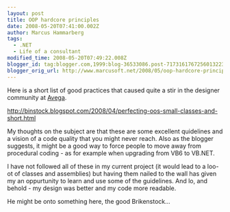 ```yaml
---
layout: post
title: OOP hardcore principles
date: 2008-05-20T07:41:00.002Z
author: Marcus Hammarberg
tags:
  - .NET
  - Life of a consultant
modified_time: 2008-05-20T07:49:22.008Z
blogger_id: tag:blogger.com,1999:blog-36533086.post-7173161767256013223
blogger_orig_url: http://www.marcusoft.net/2008/05/oop-hardcore-principles.html
---
```



Here
is a short list of good practices that caused quite a stir in the
designer community at [Avega](http://www.avega.se/).

<http://binstock.blogspot.com/2008/04/perfecting-oos-small-classes-and-short.html>

My thoughts on the subject are that these are some excellent quidelines
and a vision of a code quality that you might never reach. Also as the
blogger suggests, it might be a good way to force people to move away
from procedural coding - as for example when upgrading from VB6 to
VB.NET.

I have not followed all of these in my current project (it would lead to
a loo-ot of classes and assemblies) but having them nailed to the wall
has given my an oppurtunity to learn and use some of the guidelines. And
lo, and behold - my design was better and my code more readable.

He might be onto something here, the good Brikenstock...
